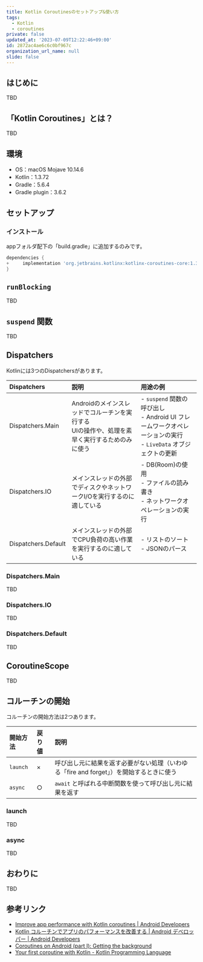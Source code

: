 ```yaml
---
title: Kotlin Coroutinesのセットアップ&使い方
tags:
  - Kotlin
  - coroutines
private: false
updated_at: '2023-07-09T12:22:46+09:00'
id: 2872ac4ae6c6c0bf967c
organization_url_name: null
slide: false
---
```

## はじめに

TBD

## 「Kotlin Coroutines」とは？

TBD

## 環境

- OS：macOS Mojave 10.14.6
- Kotlin：1.3.72
- Gradle：5.6.4
- Gradle plugin：3.6.2

## セットアップ

### インストール

appフォルダ配下の「build.gradle」に追加するのみです。

```diff:/app/build.gradle
dependencies {
+     implementation 'org.jetbrains.kotlinx:kotlinx-coroutines-core:1.3.4'
}
```

## `runBlocking`

TBD

## `suspend` 関数

TBD

## Dispatchers

Kotlinには3つのDispatchersがあります。

|Dispatchers|説明|用途の例|
|:--|:--|:--|
|Dispatchers.Main|Androidのメインスレッドでコルーチンを実行する<br />UIの操作や、処理を素早く実行するためのみに使う|- `suspend` 関数の呼び出し<br />- Android UI フレームワークオペレーションの実行<br />- `LiveData` オブジェクトの更新|
|Dispatchers.IO|メインスレッドの外部でディスクやネットワークI/Oを実行するのに適している|- DB(Room)の使用<br />- ファイルの読み書き<br />- ネットワークオペレーションの実行|
|Dispatchers.Default|メインスレッドの外部でCPU負荷の高い作業を実行するのに適している|- リストのソート<br />- JSONのパース|

### Dispatchers.Main

TBD

### Dispatchers.IO

TBD

### Dispatchers.Default

TBD

## CoroutineScope

TBD

## コルーチンの開始

コルーチンの開始方法は2つあります。

|開始方法|戻り値|説明|
|:--|:--|:--|
|`launch`|×|呼び出し元に結果を返す必要がない処理（いわゆる「fire and forget」）を開始するときに使う|
|`async`|○|`await` と呼ばれる中断関数を使って呼び出し元に結果を返す|

### launch

TBD

### async

TBD

## おわりに

TBD

## 参考リンク

- [Improve app performance with Kotlin coroutines  |  Android Developers](https://developer.android.com/kotlin/coroutines)
- [Kotlin コルーチンでアプリのパフォーマンスを改善する  |  Android デベロッパー  |  Android Developers](https://developer.android.com/kotlin/coroutines?hl=ja)
- [Coroutines on Android (part I): Getting the background](https://medium.com/androiddevelopers/coroutines-on-android-part-i-getting-the-background-3e0e54d20bb)
- [Your first coroutine with Kotlin - Kotlin Programming Language](https://kotlinlang.org/docs/tutorials/coroutines/coroutines-basic-jvm.html)
